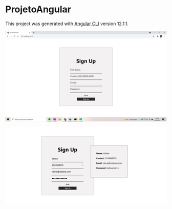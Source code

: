 # ProjetoAngular

This project was generated with [Angular CLI](https://github.com/angular/angular-cli) version 12.1.1.


<p>
    <img width: "400" src="src/assets/imgReadMe/formularioPrint.jpg"
</p>
  
 <p>
    <img width: "400" src="src/assets/imgReadMe/formularioPrint2.png"
</p>

